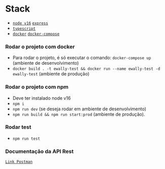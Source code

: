 # Stack
- [`node v16`](https://nodejs.org/) [`express`](https://expressjs.com/)
- [`typescript`](https://www.typescriptlang.org/)
- [`docker`](https://www.docker.com/) [`docker-compose`](https://docs.docker.com/compose/)

### Rodar o projeto com docker

- Para rodar o projeto, é só executar o comando: `docker-compose up` (ambiente de desenvolvimento)
- `docker build . -t ewally-test && docker run --name ewally-test -d ewally-test` (ambiente de produção)

### Rodar o projeto com npm

- Deve ter instalado node v16
- `npm i`
- `npm run dev` (se deseja rodar em ambiente de desenvolvimento)
- `npm run build && npm run start:prod` (ambiente de produção).

### Rodar test

- `npm run test`


### Documentação da API Rest

[`Link Postman`](https://www.postman.com/kapturela/workspace/public/collection/14466939-3874f658-1e9f-47d0-ad6b-ae7e1e812ff4?action=share&creator=14466939)

